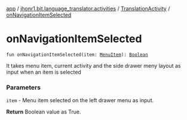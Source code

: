 [app](../../index.md) / [jhonr1.bit.language_translator.activities](../index.md) / [TranslationActivity](index.md) / [onNavigationItemSelected](./on-navigation-item-selected.md)

# onNavigationItemSelected

`fun onNavigationItemSelected(item: `[`MenuItem`](https://developer.android.com/reference/android/view/MenuItem.html)`): `[`Boolean`](https://kotlinlang.org/api/latest/jvm/stdlib/kotlin/-boolean/index.html)

It takes menu item, current activity and the side drawer meny layout as input when an item is selected

### Parameters

`item` - Menu item selected on the left drawer menu as input.

**Return**
Boolean value as True.

